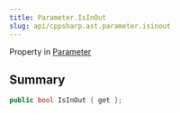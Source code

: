 ```yaml
---
title: Parameter.IsInOut
slug: api/cppsharp.ast.parameter.isinout
---
```

Property in [Parameter](/api/cppsharp/ast/parameter)

## Summary



```csharp
public bool IsInOut { get };
```

